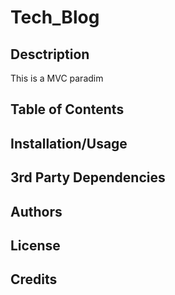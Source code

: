 # Tech_Blog

## Desctription
This is a MVC paradim

## Table of Contents

## Installation/Usage

## 3rd Party Dependencies

## Authors

## License

## Credits

